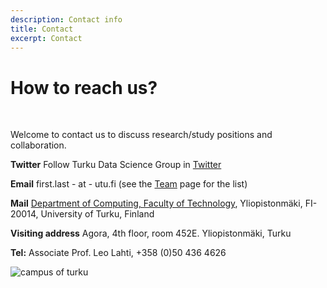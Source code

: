 ```yaml
---
description: Contact info
title: Contact
excerpt: Contact
---
```

<link href="/css/style.contact.css" rel="stylesheet">

<div class="contact-container">
  <div class="text">

# How to reach us?

<br/>

Welcome to contact us to discuss research/study positions and collaboration.

**Twitter** Follow Turku Data Science Group in [Twitter](https://twitter.com/openreslabs)

**Email**  first.last - at - utu.fi (see the [Team](../team) page for the list)

**Mail** [Department of Computing, Faculty of Technology](https://www.utu.fi/en/university/faculty-of-technology/computing), Yliopistonmäki, FI-20014, University of Turku, Finland

**Visiting address** Agora, 4th floor, room 452E. Yliopistonmäki, Turku 

**Tel:** Associate Prof. Leo Lahti, +358 (0)50 436 4626

</div>

  <div class="picture">
  	<img alt="campus of turku" src="../img/utu/yliopistonmaki-kesa-opiskelijat.jpg" class="turku-campus"/>
  </div>
</div>